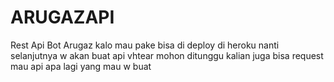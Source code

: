 # ARUGAZAPI

Rest Api Bot Arugaz 
kalo mau pake bisa di deploy di heroku
nanti selanjutnya w akan buat api vhtear
mohon ditunggu 
kalian juga bisa request mau api apa lagi yang mau w buat

